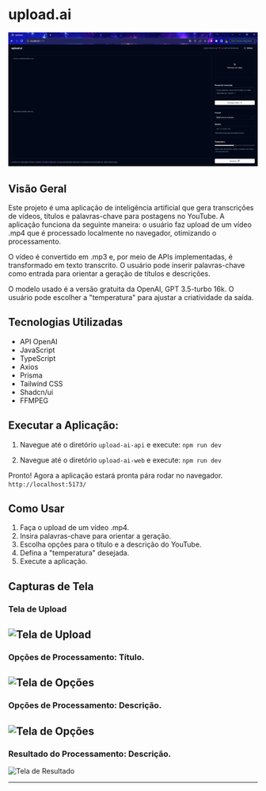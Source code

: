 # upload.ai

![Exemplo de Aplicação](/screenshots/tela-principal.png)

## Visão Geral

Este projeto é uma aplicação de inteligência artificial que gera transcrições de vídeos, títulos e palavras-chave para postagens no YouTube. A aplicação funciona da seguinte maneira: o usuário faz upload de um vídeo .mp4 que é processado localmente no navegador, otimizando o processamento.

O vídeo é convertido em .mp3 e, por meio de APIs implementadas, é transformado em texto transcrito. O usuário pode inserir palavras-chave como entrada para orientar a geração de títulos e descrições.

O modelo usado é a versão gratuita da OpenAI, GPT 3.5-turbo 16k. O usuário pode escolher a "temperatura" para ajustar a criatividade da saída.

## Tecnologias Utilizadas

- API OpenAI
- JavaScript
- TypeScript
- Axios
- Prisma
- Tailwind CSS
- Shadcn/ui
- FFMPEG

## Executar a Aplicação:

1. Navegue até o diretório `upload-ai-api` e execute:
```npm run dev``` 

2. Navegue até o diretório `upload-ai-web` e execute:
```npm run dev```

Pronto! Agora a aplicação estará pronta pára rodar no navegador. `http://localhost:5173/`

## Como Usar

1. Faça o upload de um vídeo .mp4.
2. Insira palavras-chave para orientar a geração.
3. Escolha opções para o título e a descrição do YouTube.
4. Defina a "temperatura" desejada.
5. Execute a aplicação.

## Capturas de Tela

### Tela de Upload
![Tela de Upload](/screenshots/video-carregado.png)
---
### Opções de Processamento: Título.
![Tela de Opções](/screenshots/gerando-titulo.png)
---
### Opções de Processamento: Descrição.
![Tela de Opções](/screenshots/gerando-descricao.png)
---
### Resultado do Processamento: Descrição.
![Tela de Resultado](/screenshots/saida-descricao.png)

<!--
## Licença

Este projeto é licenciado sob [Sua Licença](URL_DA_LICENÇA). Consulte o arquivo [LICENSE](/LICENSE) para obter detalhes.
-->
---